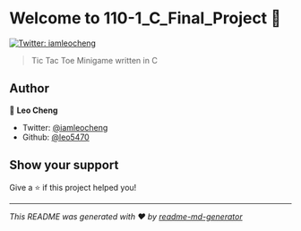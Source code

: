 # Welcome to 110-1_C_Final_Project 👋
[![Twitter: iamleocheng](https://img.shields.io/twitter/follow/iamleocheng.svg?style=social)](https://twitter.com/iamleocheng)

> Tic Tac Toe Minigame written in C

## Author

👤 **Leo Cheng**

* Twitter: [@iamleocheng](https://twitter.com/iamleocheng)
* Github: [@leo5470](https://github.com/leo5470)

## Show your support

Give a ⭐️ if this project helped you!


***
_This README was generated with ❤️ by [readme-md-generator](https://github.com/kefranabg/readme-md-generator)_